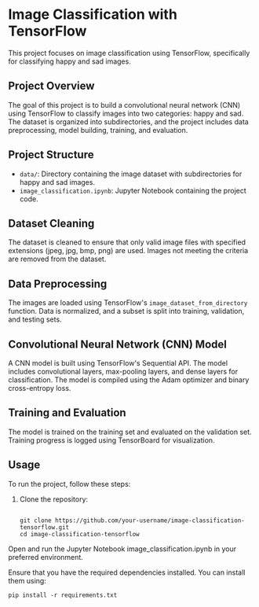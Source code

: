 # Image Classification with TensorFlow

This project focuses on image classification using TensorFlow, specifically for classifying happy and sad images.

## Project Overview

The goal of this project is to build a convolutional neural network (CNN) using TensorFlow to classify images into two categories: happy and sad. The dataset is organized into subdirectories, and the project includes data preprocessing, model building, training, and evaluation.

## Project Structure

- `data/`: Directory containing the image dataset with subdirectories for happy and sad images.
- `image_classification.ipynb`: Jupyter Notebook containing the project code.

## Dataset Cleaning

The dataset is cleaned to ensure that only valid image files with specified extensions (jpeg, jpg, bmp, png) are used. Images not meeting the criteria are removed from the dataset.

## Data Preprocessing

The images are loaded using TensorFlow's `image_dataset_from_directory` function. Data is normalized, and a subset is split into training, validation, and testing sets.

## Convolutional Neural Network (CNN) Model

A CNN model is built using TensorFlow's Sequential API. The model includes convolutional layers, max-pooling layers, and dense layers for classification. The model is compiled using the Adam optimizer and binary cross-entropy loss.

## Training and Evaluation

The model is trained on the training set and evaluated on the validation set. Training progress is logged using TensorBoard for visualization.

## Usage

To run the project, follow these steps:

1. Clone the repository:

   ```

   git clone https://github.com/your-username/image-classification-tensorflow.git
   cd image-classification-tensorflow
   ```
   
Open and run the Jupyter Notebook image_classification.ipynb in your preferred environment.

Ensure that you have the required dependencies installed. You can install them using:

```
pip install -r requirements.txt

```

